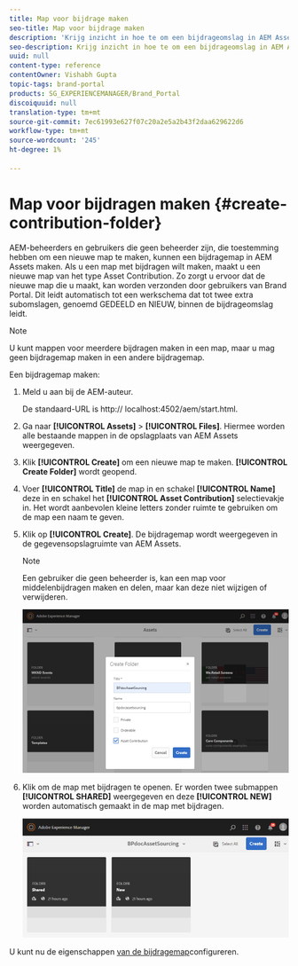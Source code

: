 ```yaml
---
title: Map voor bijdrage maken
seo-title: Map voor bijdrage maken
description: 'Krijg inzicht in hoe te om een bijdrageomslag in AEM Assets tot stand te brengen. '
seo-description: Krijg inzicht in hoe te om een bijdrageomslag in AEM Assets tot stand te brengen.
uuid: null
content-type: reference
contentOwner: Vishabh Gupta
topic-tags: brand-portal
products: SG_EXPERIENCEMANAGER/Brand_Portal
discoiquuid: null
translation-type: tm+mt
source-git-commit: 7ec61993e627f07c20a2e5a2b43f2daa629622d6
workflow-type: tm+mt
source-wordcount: '245'
ht-degree: 1%

---
```



# Map voor bijdragen maken {#create-contribution-folder}


AEM-beheerders en gebruikers die geen beheerder zijn, die toestemming hebben om een nieuwe map te maken, kunnen een bijdragemap in AEM Assets maken.
Als u een map met bijdragen wilt maken, maakt u een nieuwe map van het type Asset Contribution. Zo zorgt u ervoor dat de nieuwe map die u maakt, kan worden verzonden door gebruikers van Brand Portal.  Dit leidt automatisch tot een werkschema dat tot twee extra subomslagen, genoemd GEDEELD en NIEUW, binnen de bijdrageomslag leidt.

>[!NOTE]
>
>U kunt mappen voor meerdere bijdragen maken in een map, maar u mag geen bijdragemap maken in een andere bijdragemap.


Een bijdragemap maken:
1. Meld u aan bij de AEM-auteur.

   De standaard-URL is http:// localhost:4502/aem/start.html.

1. Ga naar **[!UICONTROL Assets]** > **[!UICONTROL Files]**. Hiermee worden alle bestaande mappen in de opslagplaats van AEM Assets weergegeven.

1. Klik **[!UICONTROL Create]** om een nieuwe map te maken. **[!UICONTROL Create Folder]** wordt geopend.

1. Voer **[!UICONTROL Title]** de map in en schakel **[!UICONTROL Name]** deze in en schakel het **[!UICONTROL Asset Contribution]** selectievakje in.
Het wordt aanbevolen kleine letters zonder ruimte te gebruiken om de map een naam te geven.

1. Klik op **[!UICONTROL Create]**. De bijdragemap wordt weergegeven in de gegevensopslagruimte van AEM Assets.

   >[!NOTE]
   >
   >Een gebruiker die geen beheerder is, kan een map voor middelenbijdragen maken en delen, maar kan deze niet wijzigen of verwijderen.

   ![](assets/create-contribution-folder.png)

1. Klik om de map met bijdragen te openen. Er worden twee submappen **[!UICONTROL SHARED]** weergegeven en deze **[!UICONTROL NEW]** worden automatisch gemaakt in de map met bijdragen.

   ![](assets/contribution-folder.png)

U kunt nu de eigenschappen [van de bijdragemap](brand-portal-configure-contribution-folder-properties.md)configureren.


